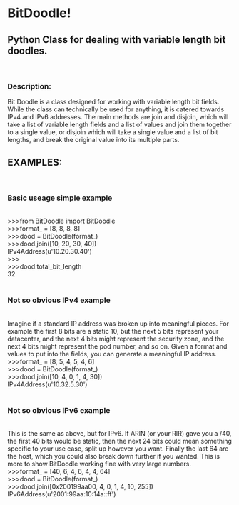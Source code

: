 <h1>BitDoodle!</h1>
<h2>Python Class for dealing with variable length bit doodles.</h2>
<br/>
<h3>Description:</h3>
    Bit Doodle is a class designed for working with variable length bit fields.  While the class can technically be
    used for anything, it is catered towards IPv4 and IPv6 addresses.  The main methods are join and disjoin, which
    will take a list of variable length fields and a list of values and join them together to a single value, or
    disjoin which will take a single value and a list of bit lengths, and break the original value into its multiple
    parts.

<h2>EXAMPLES:</h2><br/>

<h3>Basic useage simple example</h2><br/>
&gt;&gt;&gt;from BitDoodle import BitDoodle<br/>
&gt;&gt;&gt;format_ = [8, 8, 8, 8]<br/>
&gt;&gt;&gt;dood = BitDoodle(format_)<br/>
&gt;&gt;&gt;dood.join([10, 20, 30, 40])<br/>
IPv4Address(u'10.20.30.40')<br/>
&gt;&gt;&gt;<br/>
&gt;&gt;&gt;dood.total_bit_length<br/>
32<br/>
<br/>
<h3>Not so obvious IPv4 example</h3></br>
Imagine if a standard IP address was broken up into meaningful pieces.  For example the first 8 bits are a static 10, but the next 5 bits represent your datacenter, and the next 4 bits might represent the security zone, and the next 4 bits might represent the pod number, and so on.  Given a format and values to put into the fields, you can generate a meaningful IP address.<br/>
&gt;&gt;&gt;format_ = [8, 5, 4, 5, 4, 6]<br/>
&gt;&gt;&gt;dood = BitDoodle(format_)<br/>
&gt;&gt;&gt;dood.join([10, 4, 0, 1, 4, 30])<br/>
IPv4Address(u'10.32.5.30')<br/>
<br/>
<h3>Not so obvious IPv6 example</h3></br>
This is the same as above, but for IPv6.  If ARIN (or your RIR) gave you a /40, the first 40 bits would be static, then the next 24 bits could mean something specific to your use case, split up however you want.  Finally the last 64 are the host, which you could also break down further if you wanted.  This is more to show BitDoodle working fine with very large numbers.<br/>
&gt;&gt;&gt;format_ = [40, 6, 4, 6, 4, 4, 64]<br/>
&gt;&gt;&gt;dood = BitDoodle(format_)<br/>
&gt;&gt;&gt;dood.join([0x200199aa00, 4, 0, 1, 4, 10, 255])<br/>
IPv6Address(u'2001:99aa:10:14a::ff')<br/>
<br/>
